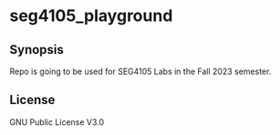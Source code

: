 # seg4105_playground

## Synopsis
Repo is going to be used for SEG4105 Labs in the Fall 2023 semester.

## License
GNU Public License V3.0
